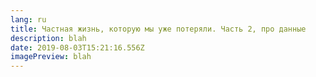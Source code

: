 ```yaml
---
lang: ru
title: Частная жизнь, которую мы уже потеряли. Часть 2, про данные
description: blah
date: 2019-08-03T15:21:16.556Z
imagePreview: blah
---
```

